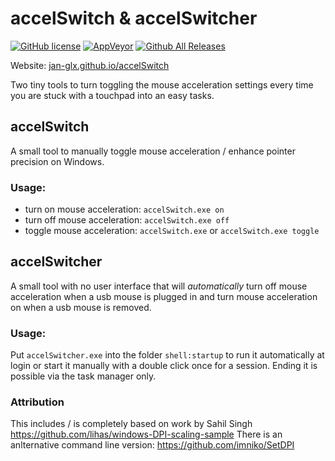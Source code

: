 # accelSwitch & accelSwitcher
[![GitHub license](https://img.shields.io/github/license/jan-glx/accelswitch.svg)](LICENSE)
[![AppVeyor](https://img.shields.io/appveyor/ci/jan-glx/accelswitch.svg)](https://ci.appveyor.com/project/jan-glx/accelswitch)
[![Github All Releases](https://img.shields.io/github/downloads/jan-glx/accelswitch/total.svg)](https://github.com/jan-glx/accelSwitch/releases/latest)

Website: [jan-glx.github.io/accelSwitch](http://jan-glx.github.io/accelSwitch)

Two tiny tools to turn toggling the mouse acceleration settings every time you are stuck with a touchpad into an easy tasks.
## accelSwitch
A small tool to manually toggle mouse acceleration / enhance pointer precision on Windows.

### Usage:

- turn on  mouse acceleration:  ````accelSwitch.exe on````     
- turn off  mouse acceleration: ````accelSwitch.exe off````   
- toggle   mouse acceleration: ````accelSwitch.exe```` or ````accelSwitch.exe toggle````

## accelSwitcher
A small tool with no user interface that will *automatically* turn off mouse acceleration when a usb mouse is plugged in and turn mouse acceleration on when a usb mouse is removed. 

### Usage:
Put ````accelSwitcher.exe```` into the folder ````shell:startup```` to run it automatically at login or start it manually with a double click once for a session. Ending it is possible via the task manager only.

### Attribution
This includes / is completely based on work by Sahil Singh https://github.com/lihas/windows-DPI-scaling-sample
There is an anlternative command line version: https://github.com/imniko/SetDPI